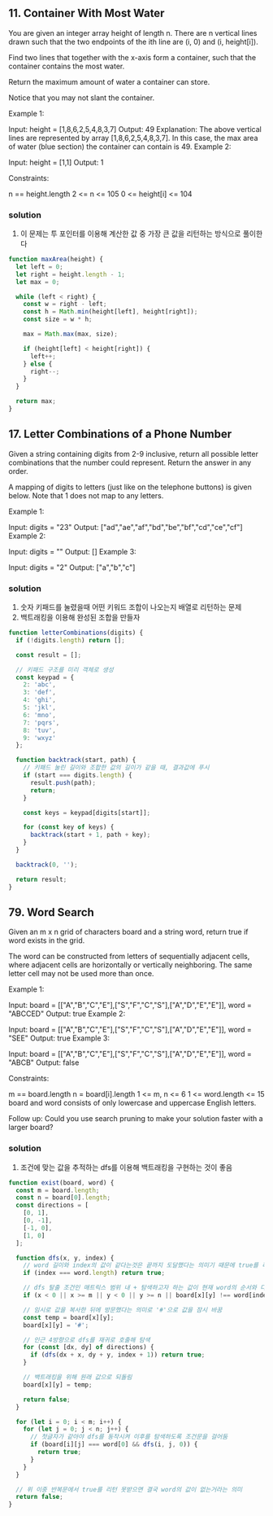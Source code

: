 ## 11. Container With Most Water

You are given an integer array height of length n. There are n vertical lines drawn such that the two endpoints of the ith line are (i, 0) and (i, height[i]).

Find two lines that together with the x-axis form a container, such that the container contains the most water.

Return the maximum amount of water a container can store.

Notice that you may not slant the container.

Example 1:

Input: height = [1,8,6,2,5,4,8,3,7]
Output: 49
Explanation: The above vertical lines are represented by array [1,8,6,2,5,4,8,3,7]. In this case, the max area of water (blue section) the container can contain is 49.
Example 2:

Input: height = [1,1]
Output: 1

Constraints:

n == height.length
2 <= n <= 105
0 <= height[i] <= 104

### solution

1. 이 문제는 투 포인터를 이용해 계산한 값 중 가장 큰 값을 리턴하는 방식으로 풀이한다

```js
function maxArea(height) {
  let left = 0;
  let right = height.length - 1;
  let max = 0;

  while (left < right) {
    const w = right - left;
    const h = Math.min(height[left], height[right]);
    const size = w * h;

    max = Math.max(max, size);

    if (height[left] < height[right]) {
      left++;
    } else {
      right--;
    }
  }

  return max;
}
```

## 17. Letter Combinations of a Phone Number

Given a string containing digits from 2-9 inclusive, return all possible letter combinations that the number could represent. Return the answer in any order.

A mapping of digits to letters (just like on the telephone buttons) is given below. Note that 1 does not map to any letters.

Example 1:

Input: digits = "23"
Output: ["ad","ae","af","bd","be","bf","cd","ce","cf"]
Example 2:

Input: digits = ""
Output: []
Example 3:

Input: digits = "2"
Output: ["a","b","c"]

### solution

1. 숫자 키패드를 눌렸을때 어떤 키워드 조합이 나오는지 배열로 리턴하는 문제
2. 백트래킹을 이용해 완성된 조합을 만들자

```js
function letterCombinations(digits) {
  if (!digits.length) return [];

  const result = [];

  // 키패드 구조를 미리 객체로 생성
  const keypad = {
    2: 'abc',
    3: 'def',
    4: 'ghi',
    5: 'jkl',
    6: 'mno',
    7: 'pqrs',
    8: 'tuv',
    9: 'wxyz'
  };

  function backtrack(start, path) {
    // 키패드 눌린 길이와 조합한 값의 길이가 같을 때, 결과값에 푸시
    if (start === digits.length) {
      result.push(path);
      return;
    }

    const keys = keypad[digits[start]];

    for (const key of keys) {
      backtrack(start + 1, path + key);
    }
  }

  backtrack(0, '');

  return result;
}
```

## 79. Word Search

Given an m x n grid of characters board and a string word, return true if word exists in the grid.

The word can be constructed from letters of sequentially adjacent cells, where adjacent cells are horizontally or vertically neighboring. The same letter cell may not be used more than once.

Example 1:

Input: board = [["A","B","C","E"],["S","F","C","S"],["A","D","E","E"]], word = "ABCCED"
Output: true
Example 2:

Input: board = [["A","B","C","E"],["S","F","C","S"],["A","D","E","E"]], word = "SEE"
Output: true
Example 3:

Input: board = [["A","B","C","E"],["S","F","C","S"],["A","D","E","E"]], word = "ABCB"
Output: false

Constraints:

m == board.length
n = board[i].length
1 <= m, n <= 6
1 <= word.length <= 15
board and word consists of only lowercase and uppercase English letters.

Follow up: Could you use search pruning to make your solution faster with a larger board?

### solution

1. 조건에 맞는 값을 추적하는 dfs를 이용해 백트래킹을 구현하는 것이 좋음

```js
function exist(board, word) {
  const m = board.length;
  const n = board[0].length;
  const directions = [
    [0, 1],
    [0, -1],
    [-1, 0],
    [1, 0]
  ];

  function dfs(x, y, index) {
    // word 길이와 index의 값이 같다는것은 끝까지 도달했다는 의미기 때문에 true를 리턴
    if (index === word.length) return true;

    // dfs 탈출 조건인 매트릭스 범위 내 + 탐색하고자 하는 값이 현재 word의 순서와 다른지
    if (x < 0 || x >= m || y < 0 || y >= n || board[x][y] !== word[index]) return false;

    // 임시로 값을 복사한 뒤에 방문했다는 의미로 '#'으로 값을 잠시 바꿈
    const temp = board[x][y];
    board[x][y] = '#';

    // 인근 4방향으로 dfs를 재귀로 호출해 탐색
    for (const [dx, dy] of directions) {
      if (dfs(dx + x, dy + y, index + 1)) return true;
    }

    // 백트래킹을 위해 원래 값으로 되돌림
    board[x][y] = temp;

    return false;
  }

  for (let i = 0; i < m; i++) {
    for (let j = 0; j < n; j++) {
      // 첫글자가 같아야 dfs를 동작시켜 이후를 탐색하도록 조건문을 걸어둠
      if (board[i][j] === word[0] && dfs(i, j, 0)) {
        return true;
      }
    }
  }

  // 위 이중 반복문에서 true를 리턴 못받으면 결국 word의 값이 없는거라는 의미
  return false;
}
```
